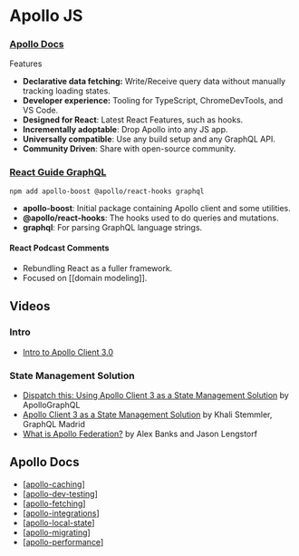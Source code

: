 # Apollo JS

### [Apollo Docs](https://www.apollographql.com/docs/react/)

Features

- **Declarative data fetching:** Write/Receive query data without manually tracking loading states.
- **Developer experience:** Tooling for TypeScript, ChromeDevTools, and VS Code.
- **Designed for React**: Latest React Features, such as hooks.
- **Incrementally adoptable**: Drop Apollo into any JS app.
- **Universally compatible**: Use any build setup and any GraphQL API.
- **Community Driven**: Share with open-source community.

### [React Guide GraphQL](https://reactguide.netlify.app/#graphql)

`npm add apollo-boost @apollo/react-hooks graphql`

- **apollo-boost**: Initial package containing Apollo client and some utilities.
- **@apollo/react-hooks**: The hooks used to do queries and mutations.
- **graphql**: For parsing GraphQL language strings.

#### **React Podcast Comments**

- Rebundling React as a fuller framework.
- Focused on [[domain modeling]].

## Videos

### Intro

- [Intro to Apollo Client 3.0](https://www.youtube.com/watch?v=ou0fEW1eRjc)

### State Management Solution

- [Dispatch this: Using Apollo Client 3 as a State Management Solution](https://www.youtube.com/watch?v=xASrlg9rmR4) by ApolloGraphQL
- [Apollo Client 3 as a State Management Solution](https://www.youtube.com/watch?v=ptrlku3Khds) by Khali Stemmler, GraphQL Madrid
- [What is Apollo Federation?](https://www.youtube.com/watch?v=0aJ4ZuPOvXA) by Alex Banks and Jason Lengstorf

## Apollo Docs

- [[apollo-caching]]
- [[apollo-dev-testing]]
- [[apollo-fetching]]
- [[apollo-integrations]]
- [[apollo-local-state]]
- [[apollo-migrating]]
- [[apollo-performance]]

[//begin]: # "Autogenerated link references for markdown compatibility"
[apollo-caching]: apollojs-api/caching/apollo-caching "Caching"
[apollo-dev-testing]: apollojs-api/dev-testing/apollo-dev-testing "Dev Testing"
[apollo-fetching]: apollojs-api/fetching/apollo-fetching "Fetching"
[apollo-integrations]: apollojs-api/integrations/apollo-integrations "Integrations"
[apollo-local-state]: apollojs-api/local-state/apollo-local-state "Local State"
[apollo-migrating]: apollojs-api/migrating/apollo-migrating "Migrating"
[apollo-performance]: apollojs-api/performance/apollo-performance "Performance"
[//end]: # "Autogenerated link references"
